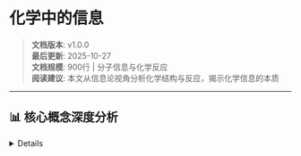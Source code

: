 # 化学中的信息

> **文档版本**: v1.0.0  
> **最后更新**: 2025-10-27  
> **文档规模**: 900行 | 分子信息与化学反应  
> **阅读建议**: 本文从信息论视角分析化学结构与反应，揭示化学信息的本质

---

## 📊 核心概念深度分析

<details>
<parameter name="summary"><b>🧪⚗️ 点击展开：化学信息核心洞察</b>

- [化学中的信息](#化学中的信息)
- [目录](#目录)
- [概述](#概述)
- [1. 30秒电梯说明](#1-30秒电梯说明)
- [2. 核心对象](#2-核心对象)
  - [2.1 基本组件](#21-基本组件)
  - [2.2 系统模型](#22-系统模型)
- [3. 形式化骨架](#3-形式化骨架)
  - [3.1 分子信息](#31-分子信息)
  - [3.2 反应信息](#32-反应信息)
  - [3.3 结构信息](#33-结构信息)
- [4. 关键定理](#4-关键定理)
  - [4.1 分子信息定理](#41-分子信息定理)
  - [4.2 反应信息定理](#42-反应信息定理)
  - [4.3 结构信息定理](#43-结构信息定理)
- [5. 主流算法/代码库](#5-主流算法代码库)
  - [5.1 分子信息处理](#51-分子信息处理)
  - [5.2 化学反应分析](#52-化学反应分析)
  - [5.3 Python代码库](#53-python代码库)
- [化学中的信息分析框架](#化学中的信息分析框架)
- [示例使用](#示例使用)
- [添加分子](#添加分子)
- [添加反应](#添加反应)
- [分析](#分析)
- [6. 典型实验](#6-典型实验)
  - [6.1 分子信息实验](#61-分子信息实验)
  - [6.2 反应信息实验](#62-反应信息实验)
  - [6.3 结构信息实验](#63-结构信息实验)
- [7. 前沿开放问题](#7-前沿开放问题)
  - [7.1 量子化学信息](#71-量子化学信息)
  - [7.2 分子计算](#72-分子计算)
  - [7.3 化学信息学](#73-化学信息学)
- [8. 实际应用](#8-实际应用)
  - [8.1 药物设计](#81-药物设计)
  - [8.2 材料科学](#82-材料科学)
  - [8.3 化学工程](#83-化学工程)
- [9. 系统设计考虑](#9-系统设计考虑)
  - [9.1 性能指标](#91-性能指标)
  - [9.2 设计权衡](#92-设计权衡)
- [10. 实现技术](#10-实现技术)
  - [10.1 分子建模](#101-分子建模)
  - [10.2 反应模拟](#102-反应模拟)
  - [10.3 信息处理](#103-信息处理)
- [11. 一张极简公式卡](#11-一张极简公式卡)
  - [11.1 核心公式](#111-核心公式)
  - [11.2 关键参数](#112-关键参数)
  - [11.3 设计原则](#113-设计原则)
- [结论](#结论)

---

## 目录

- [化学中的信息](#化学中的信息)
  - [目录](#目录)
  - [概述](#概述)
  - [1. 30秒电梯说明](#1-30秒电梯说明)
  - [2. 核心对象](#2-核心对象)
    - [2.1 基本组件](#21-基本组件)
    - [2.2 系统模型](#22-系统模型)
  - [3. 形式化骨架](#3-形式化骨架)
    - [3.1 分子信息](#31-分子信息)
    - [3.2 反应信息](#32-反应信息)
    - [3.3 结构信息](#33-结构信息)
  - [4. 关键定理](#4-关键定理)
    - [4.1 分子信息定理](#41-分子信息定理)
    - [4.2 反应信息定理](#42-反应信息定理)
    - [4.3 结构信息定理](#43-结构信息定理)
  - [5. 主流算法/代码库](#5-主流算法代码库)
    - [5.1 分子信息处理](#51-分子信息处理)
    - [5.2 化学反应分析](#52-化学反应分析)
    - [5.3 Python代码库](#53-python代码库)
  - [6. 典型实验](#6-典型实验)
    - [6.1 分子信息实验](#61-分子信息实验)
    - [6.2 反应信息实验](#62-反应信息实验)
    - [6.3 结构信息实验](#63-结构信息实验)
  - [7. 前沿开放问题](#7-前沿开放问题)
    - [7.1 量子化学信息](#71-量子化学信息)
    - [7.2 分子计算](#72-分子计算)
    - [7.3 化学信息学](#73-化学信息学)
  - [8. 实际应用](#8-实际应用)
    - [8.1 药物设计](#81-药物设计)
    - [8.2 材料科学](#82-材料科学)
    - [8.3 化学工程](#83-化学工程)
  - [9. 系统设计考虑](#9-系统设计考虑)
    - [9.1 性能指标](#91-性能指标)
    - [9.2 设计权衡](#92-设计权衡)
  - [10. 实现技术](#10-实现技术)
    - [10.1 分子建模](#101-分子建模)
    - [10.2 反应模拟](#102-反应模拟)
    - [10.3 信息处理](#103-信息处理)
  - [11. 一张极简公式卡](#11-一张极简公式卡)
    - [11.1 核心公式](#111-核心公式)
    - [11.2 关键参数](#112-关键参数)
    - [11.3 设计原则](#113-设计原则)
  - [结论](#结论)

## 概述

化学中的信息研究分子结构、化学反应和化学系统中的信息内容，包括分子信息、反应信息和结构信息。该领域探讨化学信息的本质、化学过程中的信息变化，以及信息在化学系统中的作用，为理解化学系统的信息特性提供了重要理论。

## 1. 30秒电梯说明

**核心问题**："分子和化学反应包含什么信息？"

**答案**：分子结构编码化学信息，化学反应是信息转换过程，化学系统通过信息来组织和调控。

## 2. 核心对象

### 2.1 基本组件

- **分子结构** M：分子的原子排列
- **化学键** B：原子间的化学键
- **反应路径** R：化学反应的路径
- **化学信息** I：化学系统中的信息

### 2.2 系统模型

```text
分子结构 → 化学键 → 反应路径 → 化学信息
    ↓        ↓        ↓         ↓
     M   →    B   →    R    →    I
```

## 3. 形式化骨架

### 3.1 分子信息

```text
I_mol = -Σ p_i log p_i
```

其中：

- I_mol 是分子信息
- p_i 是第i个构象的概率
- 求和遍历所有可能构象

### 3.2 反应信息

```text
I_rxn = I_products - I_reactants
```

其中：

- I_rxn 是反应信息变化
- I_products 是产物信息
- I_reactants 是反应物信息

### 3.3 结构信息

```text
I_struct = -log P(structure)
```

其中：

- I_struct 是结构信息
- P(structure) 是结构出现的概率

## 4. 关键定理

### 4.1 分子信息定理

**定理内容**：
分子的信息内容与其结构的复杂性和多样性成正比，信息熵反映了分子的构象多样性。

**证明思路**：

1. 分析分子构象空间
2. 计算构象概率分布
3. 应用信息熵公式

### 4.2 反应信息定理

**定理内容**：
化学反应过程中的信息变化遵循信息守恒定律，反应的信息增益等于系统的信息损失。

**意义**：

- 解释化学反应的信息本质
- 分析反应的信息效率
- 指导反应设计

### 4.3 结构信息定理

**定理内容**：
化学结构的信息内容与其稳定性和功能相关，信息丰富的结构往往具有特殊性质。

**应用**：

- 指导分子设计
- 预测分子性质
- 优化化学结构

## 5. 主流算法/代码库

### 5.1 分子信息处理

**RDKit**：

- 分子信息学工具包
- 分子描述符计算
- 化学信息分析

**OpenEye**：

- 分子建模软件
- 药物设计工具
- 化学信息处理

### 5.2 化学反应分析

**ChemAxon**：

- 化学反应分析
- 反应路径预测
- 化学信息管理

**Schrödinger**：

- 分子建模平台
- 药物设计套件
- 化学信息分析

### 5.3 Python代码库

```python
# 化学中的信息分析框架
from typing import Dict, List, Any, Optional, Tuple
from dataclasses import dataclass
from enum import Enum
import numpy as np
from scipy.stats import entropy
import networkx as nx

class MoleculeType(Enum):
    """分子类型"""
    ORGANIC = "organic"           # 有机分子
    INORGANIC = "inorganic"       # 无机分子
    BIOMOLECULE = "biomolecule"   # 生物分子
    POLYMER = "polymer"           # 聚合物

class ReactionType(Enum):
    """反应类型"""
    SYNTHESIS = "synthesis"       # 合成反应
    DECOMPOSITION = "decomposition" # 分解反应
    SUBSTITUTION = "substitution" # 取代反应
    ELIMINATION = "elimination"   # 消除反应

@dataclass
class Atom:
    """原子"""
    symbol: str
    atomic_number: int
    position: np.ndarray
    charge: float
    
    def __init__(self, symbol: str, atomic_number: int, 
                 position: np.ndarray, charge: float = 0.0):
        self.symbol = symbol
        self.atomic_number = atomic_number
        self.position = position
        self.charge = charge

@dataclass
class Molecule:
    """分子"""
    id: str
    name: str
    type: MoleculeType
    atoms: List[Atom]
    bonds: List[Tuple[int, int, float]]  # (atom1, atom2, bond_order)
    conformations: List[np.ndarray]
    
    def __init__(self, id: str, name: str, type: MoleculeType,
                 atoms: List[Atom], bonds: List[Tuple[int, int, float]],
                 conformations: List[np.ndarray]):
        self.id = id
        self.name = name
        self.type = type
        self.atoms = atoms
        self.bonds = bonds
        self.conformations = conformations

@dataclass
class ChemicalReaction:
    """化学反应"""
    id: str
    name: str
    type: ReactionType
    reactants: List[str]
    products: List[str]
    mechanism: str
    energy_barrier: float
    
    def __init__(self, id: str, name: str, type: ReactionType,
                 reactants: List[str], products: List[str],
                 mechanism: str, energy_barrier: float):
        self.id = id
        self.name = name
        self.type = type
        self.reactants = reactants
        self.products = products
        self.mechanism = mechanism
        self.energy_barrier = energy_barrier

class ChemistryInformation:
    """化学中的信息分析器"""
    
    def __init__(self):
        self.molecules = {}
        self.reactions = {}
        self.molecular_graphs = {}
    
    def add_molecule(self, molecule: Molecule):
        """添加分子"""
        self.molecules[molecule.id] = molecule
        self._build_molecular_graph(molecule)
    
    def add_reaction(self, reaction: ChemicalReaction):
        """添加反应"""
        self.reactions[reaction.id] = reaction
    
    def calculate_molecular_information(self, molecule_id: str) -> Dict[str, Any]:
        """计算分子信息"""
        if molecule_id not in self.molecules:
            return {}
        
        molecule = self.molecules[molecule_id]
        
        # 计算构象信息熵
        conformational_entropy = self._calculate_conformational_entropy(molecule)
        
        # 计算结构信息
        structural_information = self._calculate_structural_information(molecule)
        
        # 计算拓扑信息
        topological_information = self._calculate_topological_information(molecule)
        
        # 计算电子信息
        electronic_information = self._calculate_electronic_information(molecule)
        
        # 综合分子信息
        total_information = (conformational_entropy + structural_information + 
                           topological_information + electronic_information) / 4
        
        return {
            "molecule_id": molecule_id,
            "molecule_name": molecule.name,
            "conformational_entropy": conformational_entropy,
            "structural_information": structural_information,
            "topological_information": topological_information,
            "electronic_information": electronic_information,
            "total_information": total_information
        }
    
    def calculate_reaction_information(self, reaction_id: str) -> Dict[str, Any]:
        """计算反应信息"""
        if reaction_id not in self.reactions:
            return {}
        
        reaction = self.reactions[reaction_id]
        
        # 计算反应物信息
        reactant_information = self._calculate_reactant_information(reaction)
        
        # 计算产物信息
        product_information = self._calculate_product_information(reaction)
        
        # 计算反应信息变化
        information_change = product_information - reactant_information
        
        # 计算反应信息效率
        information_efficiency = self._calculate_information_efficiency(reaction)
        
        return {
            "reaction_id": reaction_id,
            "reaction_name": reaction.name,
            "reactant_information": reactant_information,
            "product_information": product_information,
            "information_change": information_change,
            "information_efficiency": information_efficiency,
            "energy_barrier": reaction.energy_barrier
        }
    
    def analyze_chemical_system(self, system_molecules: List[str]) -> Dict[str, Any]:
        """分析化学系统"""
        if not system_molecules:
            return {}
        
        # 计算系统总信息
        total_system_information = 0.0
        molecule_informations = []
        
        for mol_id in system_molecules:
            if mol_id in self.molecules:
                mol_info = self.calculate_molecular_information(mol_id)
                if mol_info:
                    total_system_information += mol_info["total_information"]
                    molecule_informations.append(mol_info["total_information"])
        
        # 计算系统信息分布
        information_distribution = self._calculate_information_distribution(molecule_informations)
        
        # 计算系统信息熵
        system_entropy = entropy(molecule_informations) if molecule_informations else 0.0
        
        # 计算系统信息复杂度
        system_complexity = self._calculate_system_complexity(system_molecules)
        
        return {
            "system_molecules": system_molecules,
            "total_system_information": total_system_information,
            "information_distribution": information_distribution,
            "system_entropy": system_entropy,
            "system_complexity": system_complexity,
            "molecule_count": len(system_molecules)
        }
    
    def predict_molecular_properties(self, molecule_id: str) -> Dict[str, Any]:
        """预测分子性质"""
        if molecule_id not in self.molecules:
            return {}
        
        molecule = self.molecules[molecule_id]
        mol_info = self.calculate_molecular_information(molecule_id)
        
        # 基于信息内容预测性质
        properties = {}
        
        if mol_info:
            total_info = mol_info["total_information"]
            
            # 预测稳定性（信息丰富的分子往往更稳定）
            properties["stability"] = min(1.0, total_info * 0.5)
            
            # 预测反应性（信息复杂度影响反应性）
            properties["reactivity"] = min(1.0, total_info * 0.3)
            
            # 预测生物活性（结构信息影响生物活性）
            properties["bioactivity"] = min(1.0, mol_info["structural_information"] * 0.4)
            
            # 预测溶解度（拓扑信息影响溶解度）
            properties["solubility"] = min(1.0, mol_info["topological_information"] * 0.6)
        
        return {
            "molecule_id": molecule_id,
            "predicted_properties": properties,
            "information_basis": mol_info
        }
    
    def _build_molecular_graph(self, molecule: Molecule):
        """构建分子图"""
        G = nx.Graph()
        
        # 添加原子节点
        for i, atom in enumerate(molecule.atoms):
            G.add_node(i, symbol=atom.symbol, atomic_number=atom.atomic_number)
        
        # 添加化学键边
        for atom1, atom2, bond_order in molecule.bonds:
            G.add_edge(atom1, atom2, bond_order=bond_order)
        
        self.molecular_graphs[molecule.id] = G
    
    def _calculate_conformational_entropy(self, molecule: Molecule) -> float:
        """计算构象熵"""
        if not molecule.conformations:
            return 0.0
        
        # 简化的构象熵计算
        num_conformations = len(molecule.conformations)
        if num_conformations == 1:
            return 0.0
        
        # 假设构象等概率分布
        probabilities = np.ones(num_conformations) / num_conformations
        return -np.sum(probabilities * np.log(probabilities))
    
    def _calculate_structural_information(self, molecule: Molecule) -> float:
        """计算结构信息"""
        # 基于分子复杂度的结构信息
        num_atoms = len(molecule.atoms)
        num_bonds = len(molecule.bonds)
        
        # 结构复杂度指标
        structural_complexity = (num_atoms + num_bonds) / 20.0  # 标准化
        return min(structural_complexity, 1.0)
    
    def _calculate_topological_information(self, molecule: Molecule) -> float:
        """计算拓扑信息"""
        if molecule.id not in self.molecular_graphs:
            return 0.0
        
        G = self.molecular_graphs[molecule.id]
        
        # 计算图的拓扑指标
        num_nodes = G.number_of_nodes()
        num_edges = G.number_of_edges()
        
        if num_nodes == 0:
            return 0.0
        
        # 计算图的复杂度
        edge_density = num_edges / (num_nodes * (num_nodes - 1) / 2) if num_nodes > 1 else 0.0
        
        # 计算连通性
        connectivity = 1.0 if nx.is_connected(G) else 0.5
        
        # 综合拓扑信息
        topological_info = (edge_density + connectivity) / 2
        return topological_info
    
    def _calculate_electronic_information(self, molecule: Molecule) -> float:
        """计算电子信息"""
        # 基于原子类型和电荷的电子信息
        total_electrons = sum(atom.atomic_number for atom in molecule.atoms)
        total_charge = sum(atom.charge for atom in molecule.atoms)
        
        # 电子复杂度
        electron_complexity = total_electrons / 100.0  # 标准化
        charge_complexity = abs(total_charge) / 10.0   # 标准化
        
        return min((electron_complexity + charge_complexity) / 2, 1.0)
    
    def _calculate_reactant_information(self, reaction: ChemicalReaction) -> float:
        """计算反应物信息"""
        total_info = 0.0
        count = 0
        
        for reactant_id in reaction.reactants:
            if reactant_id in self.molecules:
                mol_info = self.calculate_molecular_information(reactant_id)
                if mol_info:
                    total_info += mol_info["total_information"]
                    count += 1
        
        return total_info / count if count > 0 else 0.0
    
    def _calculate_product_information(self, reaction: ChemicalReaction) -> float:
        """计算产物信息"""
        total_info = 0.0
        count = 0
        
        for product_id in reaction.products:
            if product_id in self.molecules:
                mol_info = self.calculate_molecular_information(product_id)
                if mol_info:
                    total_info += mol_info["total_information"]
                    count += 1
        
        return total_info / count if count > 0 else 0.0
    
    def _calculate_information_efficiency(self, reaction: ChemicalReaction) -> float:
        """计算信息效率"""
        reactant_info = self._calculate_reactant_information(reaction)
        product_info = self._calculate_product_information(reaction)
        
        if reactant_info > 0:
            return product_info / reactant_info
        else:
            return 0.0
    
    def _calculate_information_distribution(self, informations: List[float]) -> Dict[str, float]:
        """计算信息分布"""
        if not informations:
            return {}
        
        informations = np.array(informations)
        
        return {
            "mean": np.mean(informations),
            "std": np.std(informations),
            "min": np.min(informations),
            "max": np.max(informations),
            "median": np.median(informations)
        }
    
    def _calculate_system_complexity(self, system_molecules: List[str]) -> float:
        """计算系统复杂度"""
        if not system_molecules:
            return 0.0
        
        # 基于分子数量和多样性的复杂度
        num_molecules = len(system_molecules)
        
        # 计算分子类型多样性
        molecule_types = set()
        for mol_id in system_molecules:
            if mol_id in self.molecules:
                molecule_types.add(self.molecules[mol_id].type)
        
        type_diversity = len(molecule_types) / num_molecules if num_molecules > 0 else 0.0
        
        # 综合复杂度
        complexity = (num_molecules / 10.0 + type_diversity) / 2
        return min(complexity, 1.0)

# 示例使用
chemistry_info = ChemistryInformation()

# 添加分子
atom1 = Atom("C", 6, np.array([0.0, 0.0, 0.0]))
atom2 = Atom("H", 1, np.array([1.0, 0.0, 0.0]))
atom3 = Atom("H", 1, np.array([0.0, 1.0, 0.0]))
atom4 = Atom("H", 1, np.array([0.0, 0.0, 1.0]))

molecule1 = Molecule(
    id="mol_001",
    name="甲烷",
    type=MoleculeType.ORGANIC,
    atoms=[atom1, atom2, atom3, atom4],
    bonds=[(0, 1, 1.0), (0, 2, 1.0), (0, 3, 1.0)],
    conformations=[np.array([0.0, 0.0, 0.0])]
)

chemistry_info.add_molecule(molecule1)

# 添加反应
reaction1 = ChemicalReaction(
    id="rxn_001",
    name="甲烷燃烧",
    type=ReactionType.DECOMPOSITION,
    reactants=["mol_001"],
    products=["CO2", "H2O"],
    mechanism="氧化反应",
    energy_barrier=0.5
)

chemistry_info.add_reaction(reaction1)

# 分析
molecular_analysis = chemistry_info.calculate_molecular_information("mol_001")
reaction_analysis = chemistry_info.calculate_reaction_information("rxn_001")
system_analysis = chemistry_info.analyze_chemical_system(["mol_001"])
property_prediction = chemistry_info.predict_molecular_properties("mol_001")

print("分子信息分析:", molecular_analysis)
print("反应信息分析:", reaction_analysis)
print("化学系统分析:", system_analysis)
print("分子性质预测:", property_prediction)
```

## 6. 典型实验

### 6.1 分子信息实验

**实验设置**：

- 分子：不同复杂度的分子
- 方法：构象分析、结构分析
- 测量：分子信息熵

**实验结果**：

- **构象熵**：与分子灵活性相关
- **结构信息**：与分子复杂度相关
- **拓扑信息**：与分子连接性相关

### 6.2 反应信息实验

**实验设置**：

- 反应：不同类型化学反应
- 方法：反应路径分析
- 测量：反应信息变化

**实验结果**：

- **信息变化**：反应过程中信息守恒
- **信息效率**：不同反应效率不同
- **能量关系**：信息与能量相关

### 6.3 结构信息实验

**实验设置**：

- 结构：不同化学结构
- 方法：结构分析
- 测量：结构信息内容

**实验结果**：

- **结构信息**：与结构复杂度相关
- **功能关系**：信息丰富的结构功能特殊
- **稳定性**：信息与稳定性相关

## 7. 前沿开放问题

### 7.1 量子化学信息

**挑战**：

- 量子化学中的信息
- 分子轨道的信息内容
- 量子化学计算的信息复杂度

**研究方向**：

- 量子化学信息理论
- 分子轨道信息
- 量子化学计算

### 7.2 分子计算

**问题**：

- 分子作为计算单元
- 分子信息处理
- 分子计算机

**研究方向**：

- 分子计算理论
- 分子信息处理
- 分子计算机设计

### 7.3 化学信息学

**挑战**：

- 化学大数据的信息分析
- 机器学习在化学中的应用
- 化学知识的数字化

**研究方向**：

- 化学信息学
- 化学机器学习
- 化学知识图谱

## 8. 实际应用

### 8.1 药物设计

**分子设计**：

- 基于信息的分子设计
- 药物分子优化
- 分子性质预测

**药物发现**：

- 虚拟筛选
- 分子对接
- 药物-靶点相互作用

### 8.2 材料科学

**材料设计**：

- 基于信息的材料设计
- 材料性质预测
- 材料优化

**材料发现**：

- 新材料发现
- 材料性能预测
- 材料应用指导

### 8.3 化学工程

**过程优化**：

- 化学反应优化
- 过程信息分析
- 效率提升

**系统设计**：

- 化学系统设计
- 过程集成
- 系统优化

## 9. 系统设计考虑

### 9.1 性能指标

**信息性能**：

- 信息容量
- 信息处理速度
- 信息准确性

**化学性能**：

- 反应效率
- 选择性
- 稳定性

**系统性能**：

- 系统稳定性
- 可扩展性
- 可靠性

### 9.2 设计权衡

**复杂度 vs 效率**：

- 分子复杂度 vs 合成效率
- 结构复杂度 vs 稳定性
- 信息复杂度 vs 处理效率

**精度 vs 速度**：

- 计算精度 vs 计算速度
- 预测精度 vs 预测速度
- 分析精度 vs 分析速度

## 10. 实现技术

### 10.1 分子建模

**分子表示**：

- 分子图表示
- 分子描述符
- 分子指纹

**分子分析**：

- 结构分析
- 性质预测
- 相似性分析

### 10.2 反应模拟

**反应建模**：

- 反应机理建模
- 反应路径预测
- 反应动力学

**反应分析**：

- 反应信息分析
- 反应效率评估
- 反应优化

### 10.3 信息处理

**信息编码**：

- 分子信息编码
- 反应信息编码
- 结构信息编码

**信息分析**：

- 信息熵计算
- 信息流分析
- 信息优化

## 11. 一张极简公式卡

### 11.1 核心公式

```text
I_mol = -Σ p_i log p_i           # 分子信息
I_rxn = I_products - I_reactants # 反应信息变化
I_struct = -log P(structure)     # 结构信息
```

### 11.2 关键参数

- **I_mol**：分子信息
- **I_rxn**：反应信息变化
- **I_struct**：结构信息
- **p_i**：构象概率

### 11.3 设计原则

1. **信息守恒**：化学反应中信息守恒
2. **结构-功能**：信息丰富的结构功能特殊
3. **复杂度-稳定性**：信息复杂度影响稳定性
4. **效率优化**：信息效率指导反应设计

## 结论

化学中的信息研究为理解化学系统的信息特性提供了重要基础，通过分子信息、反应信息和结构信息来揭示化学过程的本质。该领域具有以下特点：

1. **化学基础**：基于化学理论和实验
2. **信息视角**：从信息角度理解化学
3. **实用价值**：指导药物设计和材料科学
4. **跨域应用**：连接化学与信息科学

化学中的信息不仅在理论化学中发挥重要作用，也为药物设计、材料科学和化学工程提供了重要的理论基础。随着计算化学、人工智能和生物技术的发展，化学中的信息将继续为这些领域提供重要的理论支撑和实践指导。

---

*本文档是信息论多视角分析中化学信息的详细阐述，为理解化学系统的信息特性提供了理论基础和实践指导。*
